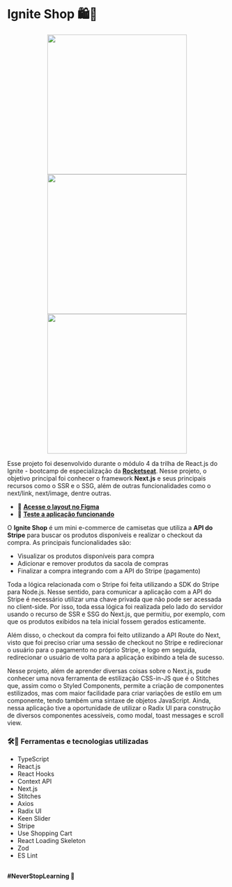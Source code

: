 # Ignite Shop 🛍👕

<div align="center">
  <img src="https://user-images.githubusercontent.com/88680118/226110418-d72c61a0-2350-4741-92fa-b0787ad23f0d.png" alt="" width="320" />
  
  <img src="https://user-images.githubusercontent.com/88680118/226110470-eb432124-4637-4ad7-ba53-47c658833a4a.png" alt="" width="320" />
  
  <img src="https://user-images.githubusercontent.com/88680118/226110487-31ae5284-3e93-463c-8328-f478a0a359a6.png" alt="" width="320" />
</div>

Esse projeto foi desenvolvido durante o módulo 4 da trilha de React.js do Ignite - bootcamp de especialização da [**Rocketseat**](https://github.com/rocketseat-education).
Nesse projeto, o objetivo principal foi conhecer o framework **Next.js** e seus principais recursos como o SSR e o SSG, além de outras funcionalidades como o next/link,
next/image, dentre outras.

- 🎨 [**Acesse o layout no Figma**](https://www.figma.com/file/FxlDRKOmznBbTH8DsTgnZU/Ignite-Shop-2.0/duplicate?node-id=0-1)
- 🚀 [**Teste a aplicação funcionando**](https://ignite-shop-luismda.vercel.app/)

O **Ignite Shop** é um mini e-commerce de camisetas que utiliza a **API do Stripe** para buscar os produtos disponíveis e realizar o checkout da compra. As principais
funcionalidades são:

- Visualizar os produtos disponíveis para compra
- Adicionar e remover produtos da sacola de compras
- Finalizar a compra integrando com a API do Stripe (pagamento)

Toda a lógica relacionada com o Stripe foi feita utilizando a SDK do Stripe para Node.js. Nesse sentido, para comunicar a aplicação com a API do Stripe é necessário
utilizar uma chave privada que não pode ser acessada no client-side. Por isso, toda essa lógica foi realizada pelo lado do servidor usando o recurso de SSR e SSG do Next.js,
que permitiu, por exemplo, com que os produtos exibidos na tela inicial fossem gerados esticamente.

Além disso, o checkout da compra foi feito utilizando a API Route do Next, visto que foi preciso criar uma sessão de checkout no Stripe e redirecionar o usuário para o
pagamento no próprio Stripe, e logo em seguida, redirecionar o usuário de volta para a aplicação exibindo a tela de sucesso.

Nesse projeto, além de aprender diversas coisas sobre o Next.js, pude conhecer uma nova ferramenta de estilização CSS-in-JS que é o Stitches que, assim como o Styled Components,
permite a criação de componentes estilizados, mas com maior facilidade para criar variações de estilo em um componente, tendo também uma sintaxe de objetos JavaScript. Ainda, nessa
aplicação tive a oportunidade de utilizar o Radix UI para construção de diversos componentes acessíveis, como modal, toast messages e scroll view.

### 🛠🧰 Ferramentas e tecnologias utilizadas
- TypeScript
- React.js
- React Hooks
- Context API
- Next.js
- Stitches
- Axios
- Radix UI
- Keen Slider
- Stripe
- Use Shopping Cart
- React Loading Skeleton
- Zod
- ES Lint

##

**#NeverStopLearning 🚀**
